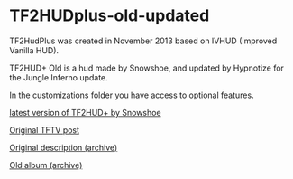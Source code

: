 # TF2HUDplus-old-updated

TF2HudPlus was created in November 2013 based on IVHUD (Improved Vanilla HUD).

TF2HUD+ Old is a hud  made by Snowshoe, and updated by Hypnotize for the Jungle Inferno update.
 
In the customizations folder you have access to optional features.

[latest version of TF2HUD+ by Snowshoe](https://github.com/SnowshoeIceboot/TF2HudPlus)

[Original TFTV post](https://www.teamfortress.tv/14646/tf2hud)

[Original description (archive)](https://web.archive.org/web/20141122102353/http://steamcommunity.com/groups/tf2hudplus/discussions/0/620695877310642890) 

[Old album (archive)](https://web.archive.org/web/20150315012202/https://imgur.com/a/gIhHy) 
